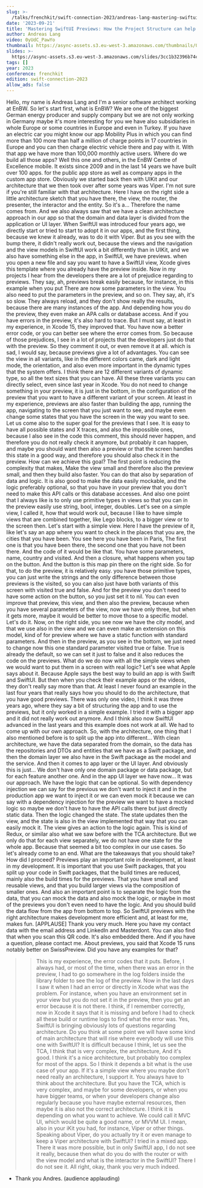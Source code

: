 ```yaml
---
slug: >-
  /talks/frenchkit/swift-connection-2023/andreas-lang-mastering-swiftui-previews-how-the-project-structure-can-help
date: '2023-09-21'
title: 'Mastering SwiftUI Previews: How the Project Structure can help'
author: Andreas Lang
video: 0yUdC_PawYo
thumbnail: https://async-assets.s3.eu-west-3.amazonaws.com/thumbnails/0yUdC_PawYo.jpg
slides: >-
  https://async-assets.s3.eu-west-3.amazonaws.com/slides/3cc1b32396b74cc7aa27ddc1fc74ddea/slides.pdf
tags: []
year: 2023
conference: frenchkit
edition: swift-connection-2023
allow_ads: false
---
```

Hello, my name is Andreas Lang and I'm a senior software architect working at
EnBW. So let's start first, what is EnBW? We are one of the biggest German energy producer and supply company but we are not only working in Germany maybe it's more interesting for you we have also subsidiaries in whole Europe or some countries in Europe and even in Turkey. If you have an electric car you might know our app Mobility Plus in which you can find more than 100 more than half a million of charge points in 17 countries in Europe and you can then charge electric vehicle there and pay with it.
With that app we have more than 100,000 monthly active users.
Where do we build all those apps?
Well this one and others, in the EnBW Centre of Excellence mobile.
It exists since 2009 and in the last 14 years we have built over 100 apps. for the public app store as well as company apps in the custom app store.
Obviously we started back then with UIKit and our architecture that we then took over after some years was Viper. I'm not sure if you're still familiar with that architecture. Here I have on the right side a little architecture sketch that you have there, the view, the router, the presenter, the interactor and the entity.
So it's a...
Therefore the name comes from.
And we also always saw that we have a clean architecture approach in our app so that the domain and data layer is divided from the application or UI layer.
When SwiftUI was introduced four years ago, we directly start or tried to start to adopt it in our apps, and the first thing, because we knew it already, was to do it with Viper.
But as you see with the bump there, it didn't really work out, because the views and the navigation and the view models in SwiftUI work a bit differently than in UIKit, and we also have something else in the app, in SwiftUI, we have previews. when you open a new file and say you want to have a SwiftUI view, Xcode gives this template where you already have the preview inside.
Now in my projects I hear from the developers there are a lot of prejudice regarding to previews.
They say, ah, previews break easily because, for instance, in this example when you put
There are now some parameters in the view.
You also need to put the parameters in the preview, and so on.
They say, ah, it's so slow.
They always reload, and they don't show really the results, because there are many instances of the app.
And depending how you do the preview, they even make an APA calls or database access.
And if you have errors in the preview, it's also hard to trace.
But I must say, at least in my experience, in Xcode 15, they improved that.
You have now a better error code, or you can better see where the error comes from.
So because of those prejudices, I see in a lot of projects that the developers just do that with the preview.
So they comment it out, or even remove it at all. which is sad, I would say, because previews give a lot of advantages.
You can see the view in all variants, like in the different colors came, dark and light mode, the orientation, and also even more important in the dynamic types that the system offers.
I think there are 12 different variants of dynamic type, so all the text sizes that you can have.
All these three variants you can directly select, even since last year in Xcode.
You do not need to change something in your preview, it is just in the bottom, in the configuration of the preview that you want to have a different variant of your screen.
At least in my experience, previews are also faster than building the app, running the app, navigating to the screen that you just want to see, and maybe even change some states that you have the screen in the way you want to see.
Let us come also to the super goal for the previews that I see.
It is easy to have all possible states and X traces, and also the impossible ones, because I also see in the code this comment, this should never happen, and therefore you do not really check it anymore, but probably it can happen, and maybe you should want then also a preview or that the screen handles this state in a good way, and therefore you should also check it in the preview.
How can we achieve this goal?
The first point is reducing the complexity that makes,
Make the view small and therefore also the preview small, and then they build also faster.
You can do that also by separation of data and logic.
It is also good to make the data easily mockable, and the logic preferably optional, so that you have in your preview that you don't need to make this API calls or this database accesses.
And also one point that I always like is to only use primitive types in views so that you can in the preview easily use string, bool, integer, doubles.
Let's see on a simple view, I called it, how that would work out, because I like to have simple views that are combined together, like Lego blocks, to a bigger view or to the screen then.
Let's start with a simple view.
Here I have the preview of it, like let's say an app where you want to check in the places that you are, the cities that you have been.
You see here you have been in Paris,
The first one is that you have been there, the second one that you have not been there.
And the code of it would be like that.
You have some parameters, name, country and visited.
And then a closure, what happens when you tap on the button.
And the button is this map pin there on the right side.
So for that, to do the preview, it is relatively easy. you have those primitive types, you can just write the strings and the only difference between those previews is the visited, so you can also just have both variants of this screen with visited true and false.
And for the preview you don't need to have some action on the button, so you just set it to nil.
You can even improve that preview, this view, and then also the preview, because when you have several parameters of the view, now we have only three, but when it gets more, maybe it would be better to move those to a specific model.
Let's do it.
Now, on the right side, you see now we have the city model, and that we use also in the view and we can even make an extension on this model, kind of for preview where we have a static function with standard parameters.
And then in the preview, as you see in the bottom, we just need to change now this one standard parameter visited true or false.
True is already the default, so we can set it just to false and it also reduces the code on the previews.
What do we do now with all the simple views when we would want to put them in a screen with real logic?
Let's see what Apple says about it.
Because Apple says the best way to build an app is with Swift and SwiftUI.
But then when you check their example apps or the videos, they don't really say more than that.
At least I never found an example in the last four years that really says how you should to do the architecture, that you have good previews.
There was only one video, I think it was three years ago, where they say a bit of structuring the app and to use the previews, but it only worked in a simple example.
I tried it with a bigger app and it did not really work out anymore.
And I think also now SwiftUI advanced in the last years and this example does not work at all.
We had to come up with our own approach.
So, with the architecture, one thing that I also mentioned before is to split up the app into different...
With clean architecture, we have the data separated from the domain, so the data has the repositories and DTOs and entities that we have as a Swift package, and then the domain layer we also have in the Swift package as the model and the service.
And then it comes to app layer or the UI layer.
And obviously this is just...
We don't have only one domain package or data package, but for each feature another one.
And in the app UI layer we have now...
It was our approach.
We have the logic that can be optional.
So with dependency injection we can say for the previous we don't want to inject it and in the production app we want to inject it or we can even mock it because we can say with a dependency injection for the preview we want to have a mocked logic so maybe we don't have to have the API calls there but just directly static data.
Then the logic changed the state.
The state updates then the view, and the state is also in the view implemented that way that you can easily mock it.
The view gives an action to the logic again.
This is kind of Redux, or similar also what we saw before with the TCA architecture.
But we only do that for each view separately, we do not have one state for the whole app.
Because that seemed a bit too complex in our use cases.
So let's already come to an end.
What are the takeaways that you should take?
How did I proceed?
Previews play an important role in development, at least in my development.
It is important that you use Swift packages, that you split up your code in Swift packages, that the build times are reduced, mainly also the build times for the previews.
That you have small and reusable views, and that you build larger views via the composition of smaller ones.
And also an important point is to separate the logic from the data, that you can mock the data and also mock the logic, or maybe in most of the previews you don't even need to have the logic.
And you should build the data flow from the app from bottom to top.
So SwiftUI previews with the right architecture makes development more efficient and, at least for me, makes fun.
[APPLAUSE]
Thank you very much.
Here you have my contact data with the email address and LinkedIn and Masterdont.
You can also find that when you scan this QR code.
It's also embedded there.
And if you have a question, please contact me.
About previews, you said that Xcode 15 runs notably better on SwissPreview.
Did you have any examples for that?
>> This is my experience, the error codes that it puts.
Before, I always had, or most of the time, when there was an error in the preview,
I had to go somewhere in the log folders inside the library folder to see the log of the preview.
Now in the last days I saw it when I had an error or directly in Xcode what was the problem.
For instance, when you have an environment set in your view but you do not set it in the preview, then you get an error because it is not there.
I think, if I remember correctly, now in Xcode it says that it is missing and before I had to check all these build or runtime logs to find what the error was.
Yes, SwiftUI is bringing obviously lots of questions regarding architecture.
Do you think at some point we will have some kind of main architecture that will rise where everybody will use this one with SwiftUI?
It is difficult because I think, let us see the TCA,
I think that is very complex, the architecture,
And it's good.
I think it's a nice architecture, but probably too complex for most of the apps.
So I think it depends a bit what is the use case of your app.
If it's a simple view where you maybe don't need really an architecture, I support it.
You always have to think about the architecture.
But you have the TCA, which is very complex, and maybe for some developers, or when you have bigger teams, or when your developers change also regularly because you have maybe external resources, then maybe it is also not the correct architecture.
I think it is depending on what you want to achieve.
>> We could call it MVC UI, which would be quite a good name, or MVVM UI.
>> I mean, also in your iKit you had, for instance,
Viper or other things.
Speaking about Viper, do you actually try it or even manage to keep a Viper architecture with SwiftUI?
>> I tried in a mixed app. There it was more possible, but in only SwiftUI app, I do not see it really, because then what do you do with the router or with the view model and what is the interactor in the SwiftUI?
There I do not see it.
All right, okay, thank you very much indeed.
- Thank you Andres.
(audience applauding)